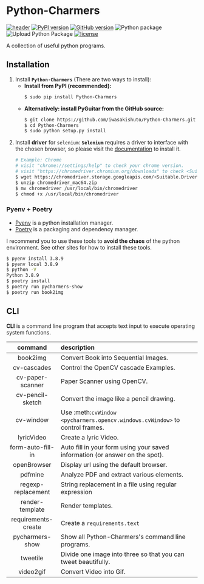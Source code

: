 # Python-Charmers

[![header](https://github.com/iwasakishuto/Python-Charmers/blob/master/image/header.png?raw=true)](https://github.com/iwasakishuto/Python-Charmers)
[![PyPI version](https://badge.fury.io/py/Python-Charmers.svg)](https://pypi.org/project/Python-Charmers/)
[![GitHub version](https://badge.fury.io/gh/iwasakishuto%2FPython-Charmers.svg)](https://github.com/iwasakishuto/Python-Charmers)
![Python package](https://github.com/iwasakishuto/Python-Charmers/workflows/Python%20package/badge.svg)
![Upload Python Package](https://github.com/iwasakishuto/Python-Charmers/workflows/Upload%20Python%20Package/badge.svg)
[![license](https://img.shields.io/github/license/mashape/apistatus.svg?maxAge=2592000)](https://github.com/iwasakishuto/Python-Charmers/blob/master/LICENSE)

A collection of useful python programs.

## Installation

1. Install **`Python-Charmers`** (There are two ways to install):
    - **Install from PyPI (recommended):**
        ```sh
        $ sudo pip install Python-Charmers
        ```
    - **Alternatively: install PyGuitar from the GitHub source:**
        ```sh
        $ git clone https://github.com/iwasakishuto/Python-Charmers.git
        $ cd Python-Charmers
        $ sudo python setup.py install
        ```
2. Install **driver** for `selenium`:
**`Selenium`** requires a driver to interface with the chosen browser, so please visit the [documentation](https://selenium-python.readthedocs.io/installation.html#drivers) to install it.
    ```sh
    # Example: Chrome
    # visit "chrome://settings/help" to check your chrome version.
    # visit "https://chromedriver.chromium.org/downloads" to check <Suitable.Driver.Version> for your chrome.
    $ wget https://chromedriver.storage.googleapis.com/<Suitable.Driver.Version>/chromedriver_mac64.zip
    $ unzip chromedriver_mac64.zip
    $ mv chromedriver /usr/local/bin/chromedriver
    $ chmod +x /usr/local/bin/chromedriver
    ```

### Pyenv + Poetry

- [Pyenv](https://github.com/pyenv/pyenv) is a python installation manager.
- [Poetry](https://python-poetry.org/) is a packaging and dependency manager.

I recommend you to use these tools to **avoid the chaos** of the python environment. See other sites for how to install these tools.

```sh
$ pyenv install 3.8.9
$ pyenv local 3.8.9
$ python -V
Python 3.8.9
$ poetry install 
$ poetry run pycharmers-show
$ poetry run book2img
```

## CLI

**CLI** is a command line program that accepts text input to execute operating system functions.

|       command       |                                 description                                  |
|:-------------------:|:-----------------------------------------------------------------------------|
|            book2img | Convert Book into Sequential Images.                                         |
|         cv-cascades | Control the OpenCV cascade Examples.                                         |
|    cv-paper-scanner | Paper Scanner using OpenCV.                                                  |
|    cv-pencil-sketch | Convert the image like a pencil drawing.                                     |
|           cv-window | Use :meth:`cvWindow <pycharmers.opencv.windows.cvWindow>` to control frames. |
|          lyricVideo | Create a lyric Video.                                                        |
|   form-auto-fill-in | Auto fill in your form using your saved information (or answer on the spot). |
|         openBrowser | Display url using the default browser.                                       |
|             pdfmine | Analyze PDF and extract various elements.                                    |
|  regexp-replacement | String replacement in a file using regular expression                        |
|     render-template | Render templates.                                                            |
| requirements-create | Create a ``requirements.text``                                               |
|     pycharmers-show | Show all Python-Charmers's command line programs.                            |
|            tweetile | Divide one image into three so that you can tweet beautifully.               |
|           video2gif | Convert Video into Gif.                                                      |